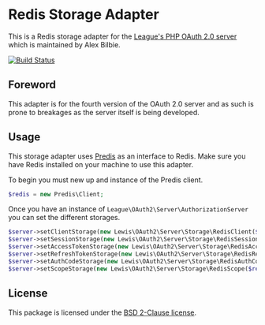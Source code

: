 # Redis Storage Adapter

This is a Redis storage adapter for the [League's PHP OAuth 2.0 server](https://github.com/thephpleague/oauth2-server) which is maintained by Alex Bilbie.

[![Build Status](https://travis-ci.org/jasonlewis/oauth2-server-redis.svg?branch=master)](https://travis-ci.org/jasonlewis/oauth2-server-redis)

## Foreword

This adapter is for the fourth version of the OAuth 2.0 server and as such is prone to breakages as the server itself is being developed.

## Usage

This storage adapter uses [Predis](https://github.com/nrk/predis) as an interface to Redis. Make sure you have Redis installed on your machine to use this adapter.

To begin you must new up and instance of the Predis client.

```php
$redis = new Predis\Client;
```

Once you have an instance of `League\OAuth2\Server\AuthorizationServer` you can set the different storages.

```php
$server->setClientStorage(new Lewis\OAuth2\Server\Storage\RedisClient($redis));
$server->setSessionStorage(new Lewis\OAuth2\Server\Storage\RedisSession($redis));
$server->setAccessTokenStorage(new Lewis\OAuth2\Server\Storage\RedisAccessToken($redis));
$server->setRefreshTokenStorage(new Lewis\OAuth2\Server\Storage\RedisRefreshTokenStorage($redis));
$server->setAuthCodeStorage(new Lewis\OAuth2\Server\Storage\RedisAuthCode($redis));
$server->setScopeStorage(new Lewis\OAuth2\Server\Storage\RedisScope($redis));
```

## License

This package is licensed under the [BSD 2-Clause license](http://opensource.org/licenses/BSD-2-Clause).
